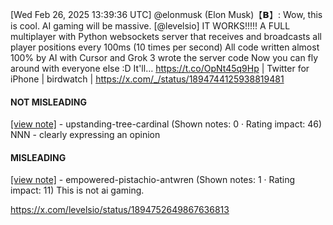 [Wed Feb 26, 2025 13:39:36 UTC] @elonmusk (Elon Musk)【𝗕】: Wow, this is cool.  AI gaming will be massive. [@levelsio] IT WORKS!!!!! A FULL multiplayer with Python websockets server that receives and broadcasts all player positions every 100ms (10 times per second) All code written almost 100% by AI with Cursor and Grok 3 wrote the server code Now you can fly around with everyone else :D It'll… https://t.co/OpNt45q9Hp | Twitter for iPhone | birdwatch | https://x.com/_/status/1894744125938819481

#### NOT MISLEADING

[[view note]](https://x.com/i/birdwatch/n/1894756325600719301) - upstanding-tree-cardinal (Shown notes: 0 · Rating impact: 46)
NNN - clearly expressing an opinion

#### MISLEADING

[[view note]](https://x.com/i/birdwatch/n/1894754395562090857) - empowered-pistachio-antwren (Shown notes: 1 · Rating impact: 11)
This is not ai gaming.

https://x.com/levelsio/status/1894752649867636813
